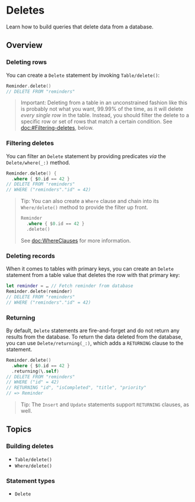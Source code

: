 # Deletes

Learn how to build queries that delete data from a database.

## Overview

### Deleting rows

You can create a ``Delete`` statement by invoking ``Table/delete()``:

```swift
Reminder.delete()
// DELETE FROM "reminders"
```

> Important: Deleting from a table in an unconstrained fashion like this is probably not what you
> want, 99.99% of the time, as it will delete _every single row_ in the table. Instead, you should
> filter the delete to a specific row or set of rows that match a certain condition. See
> <doc:#Filtering-deletes>, below.

### Filtering deletes

You can filter an ``Delete`` statement by providing predicates _via_ the ``Delete/where(_:)``
method.

```swift
Reminder.delete() { 
  .where { $0.id == 42 }
// DELETE FROM "reminders"
// WHERE ("reminders"."id" = 42)
```

> Tip: You can also create a ``Where`` clause and chain into its ``Where/delete()`` method to
> provide the filter up front.
>
> ```swift
> Reminder
>   .where { $0.id == 42 }
>   .delete()
> ```
>
> See <doc:WhereClauses> for more information.

### Deleting records

When it comes to tables with primary keys, you can create an ``Delete`` statement from a table value
that deletes the row with that primary key:

```swift
let reminder = … // Fetch reminder from database
Reminder.delete(reminder)
// DELETE FROM "reminders"
// WHERE ("reminders"."id" = 42)
```

### Returning

By default, ``Delete`` statements are fire-and-forget and do not return any results from the
database. To return the data deleted from the database, you can use ``Delete/returning(_:)``, which
adds a `RETURNING` clause to the statement.

```swift
Reminder.delete()
  .where { $0.id == 42 }
  .returning(\.self)
// DELETE FROM "reminders"
// WHERE ("id" = 42)
// RETURNING "id", "isCompleted", "title", "priority"
// => Reminder
```

> Tip: The ``Insert`` and ``Update`` statements support `RETURNING` clauses, as well.

## Topics

### Building deletes

- ``Table/delete()``
- ``Where/delete()``

### Statement types

- ``Delete``
